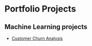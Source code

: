 # Portfolio Projects

## Machine Learning projects

- [Customer Churn Analysis](https://github.com/jayashreenagaraju/CustomerChurnPredictions)

